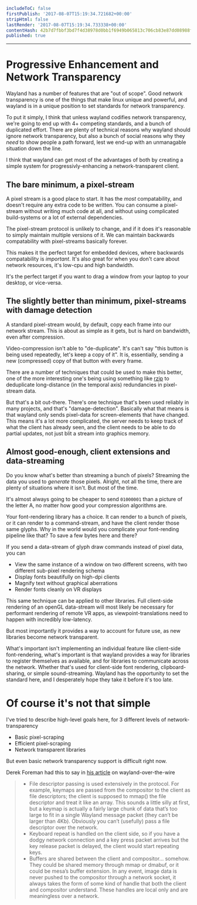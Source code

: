 ```yaml
includeToC: false
firstPublish: '2017-08-07T15:19:34.721682+00:00'
stripHtml: false
lastRender: '2017-08-07T15:19:34.733338+00:00'
contentHash: 42b7d7fbbf3bd7f4d38978d0bb1f6949b065813c706cb83e87dd08988fe7265b
published: true

```
---
# Progressive Enhancement and Network Transparency

Wayland has a number of features that are "out of scope". Good network
transparency is one of the things that make linux unique and powerful, and
wayland is in a unique position to set standards for network transparency.

To put it simply, I think that unless wayland codifies network transparency,
we're going to end up with 4+ competing standards, and a bunch of duplicated
effort. There are plenty of technical reasons why wayland should ignore network
transparency, but also a bunch of social reasons why they *need* to show people
a path forward, lest we end-up with an unmanagable situation down the line.

I think that wayland can get most of the advantages of both by creating a simple
system for progressivly-enhancing a network-transparent client.

## The bare minimum, a pixel-stream

A pixel stream is a good place to start. It has the *most* compatability, and
doesn't require any extra code to be written. You can consume a pixel-stream
without writing much code at all, and without using complicated build-systems or
a lot of external dependencies.

The pixel-stream protocol is unlikely to change, and if it does it's reasonable
to simply maintain multiple versions of it. We can maintain backwards
compatability with pixel-streams basically forever.

This makes it the perfect target for embedded devices, where backwards
compatability is *important*. It's also great for when you don't care about
network resources, it's low-cpu and high bandwidth.

It's the perfect target if you want to drag a window from your laptop to your
desktop, or vice-versa.

## The slightly better than minimum, pixel-streams with damage detection

A standard pixel-stream would, by default,
copy each frame into our network stream. This is about as simple as it gets, but
is hard on bandwidth, even after compression.

Video-compression isn't able to "de-duplicate". It's can't say "this button is
being used repeatedly, let's keep a copy of it". It is, essentially, sending a
new (compressed) copy of that button with every frame.

There are a number of techniques that could be used to make this better, one of
the more interesting one's being using something like
[rzip](https://rzip.samba.org/) to deduplicate long-distance (in the temporal axis) 
redundancies in pixel-stream data.

But that's a bit out-there. There's one technique that's been used reliably in
many projects, and that's "damage-detection". Basically what that means is that
wayland only sends pixel-data for screen-elements that have changed. This means
it's a lot more complicated, the server needs to keep track of what the client
has already seen, and the client needs to be able to do partial updates, not
just blit a stream into graphics memory.

## Almost good-enough, client extensions and data-streaming

Do you know what's better than streaming a bunch of pixels? Streaming the data
you used to *generate* those pixels. Alright, not all the time, there are plenty
of situations where it isn't. But most of the time.

It's almost always going to be cheaper to send `01000001` than a picture of the
letter A, no matter how good your compression algorithms are.

Your font-rendering library has a choice. It can render to a bunch of pixels, or
it can render to a command-stream, and have the client render those same glyphs.
Why in the world would you complicate your font-rending pipeline like that? To
save a few bytes here and there?

If you send a data-stream of glyph draw commands instead of pixel data, you can

 * View the same instance of a window on two different screens, with two
   different sub-pixel rendering schema
 * Display fonts beautifully on high-dpi clients
 * Magnify text without graphical aberrations
 * Render fonts cleanly on VR displays

This same technique can be applied to other libraries. Full client-side
rendering of an openGL data-stream will most likely be necessary for performant
rendering of remote VR apps, as viewpoint-translations need to happen with
incredibly low-latency.

But most importantly it provides a way to account for future use, as new
libraries become network transparent.

What's important isn't implementing an individual feature like client-side
font-rendering, what's important is that wayland provides a way for libraries to
register themselves as available, and for libraries to communicate across the
network. Whether that's used for client-side font rendering, clipboard-sharing,
or simple sound-streaming. Wayland has the opportunity to set the standard here,
and I desperately hope they take it before it's too late.

# Of course it's not that simple

I've tried to describe high-level goals here, for 3 different levels of
network-transparency

 * Basic pixel-scraping
 * Efficient pixel-scraping
 * Network transparent libraries

But even basic network transparency support is difficult right now.

Derek Foreman had this to say in [his
article](https://blogs.s-osg.org/wow-wayland-over-wire/) on wayland-over-the-wire

> * File descriptor passing is used extensively in the protocol. For example, keymaps are passed from the compositor to the client as file descriptors; the client is supposed to mmap() the file descriptor and treat it like an array. This sounds a little silly at first, but a keymap is actually a fairly large chunk of data that’s too large to fit in a single Wayland message packet (they can’t be larger than 4Kb). Obviously you can’t (usefully) pass a file descriptor over the network.
> * Keyboard repeat is handled on the client side, so if you have a dodgy network connection and a key press packet arrives but the key release packet is delayed, the client would start repeating keys.
> * Buffers are shared between the client and compositor… somehow. They could be shared memory through mmap or dmabuf, or it could be mesa’s buffer extension. In any event, image data is never pushed to the compositor through a network socket, it always takes the form of some kind of handle that both the client and compositor understand.  These handles are local only and are meaningless over a network.

